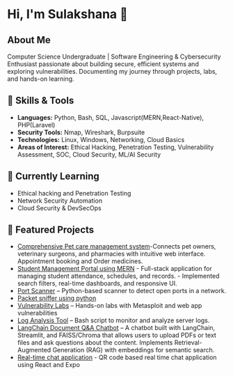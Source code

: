 # Hi, I'm Sulakshana 👋

## About Me
Computer Science Undergraduate | Software Engineering & Cybersecurity Enthusiast
passionate about building secure, efficient systems and exploring vulnerabilities.
Documenting my journey through projects, labs, and hands-on learning.

## 🔐 Skills & Tools
- **Languages:** Python, Bash, SQL, Javascript(MERN,React-Native), PHP(Laravel)
- **Security Tools:** Nmap, Wireshark, Burpsuite
- **Technologies:** Linux, Windows, Networking, Cloud Basics
- **Areas of Interest:** Ethical Hacking, Penetration Testing, Vulnerability Assessment, SOC, Cloud Security, ML/AI Security

## 🚀 Currently Learning
- Ethical hacking and Penetration Testing
- Network Security Automation
- Cloud Security & DevSecOps

## 📂 Featured Projects
- [Comprehensive Pet care management system]()-Connects pet owners, veterinary surgeons, and pharmacies with intuitive web interface. Appointment booking and Order medicines.
- [Student Management Portal using MERN](https://github.com/MERN-EZ/MERN-project.git) - Full-stack application for managing student attendance, schedules, and records. - Implemented search filters, real-time   dashboards, and responsive UI.
- [Port Scanner](https://github.com/Sulakshana29/Portscanner_2.git) – Python-based scanner to detect open ports in a network.
- [Packet sniffer using python](https://github.com/Sulakshana29/Packet-Sniffer.git)
- [Vulnerability Labs](#) – Hands-on labs with Metasploit and web app vulnerabilities
- [Log Analysis Tool](#) – Bash script to monitor and analyze server logs.
- [LangChain Document Q&A Chatbot](https://github.com/Sulakshana29/langchain_chatbot.git) – A chatbot built with LangChain, Streamlit, and FAISS/Chroma that allows users to upload PDFs or text files and ask 
questions about the content. Implements Retrieval-Augmented Generation (RAG) with embeddings for semantic search.
- [Real-time chat application](https://github.com/Sulakshana29/MAD_Project.git) - QR code based real time chat application using React and Expo


